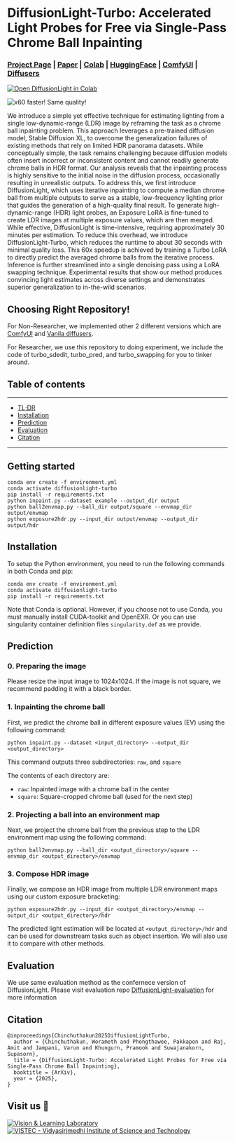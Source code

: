 # DiffusionLight-Turbo: Accelerated Light Probes for Free via Single-Pass Chrome Ball Inpainting 	

### [Project Page](https://diffusionlight.github.io/turbo/) | [Paper](https://arxiv.org/abs/2312.09168) | [Colab](https://colab.research.google.com/drive/1UcSp9mj77ZXAyTCvkcXVvC3DYznEyLwZ?usp=sharing&sandboxMode=true#scrollTo=k2pTDk79bMQI&forceEdit=true&sandboxMode=true) | [HuggingFace](https://huggingface.co/DiffusionLight/TurboLoRA) | [ComfyUI](https://github.com/DiffusionLight/DiffusionLight-ComfyUI) | [Diffusers](https://github.com/DiffusionLight/Diffusionlight-turbo-diffusers)

[![Open DiffusionLight in Colab](https://colab.research.google.com/assets/colab-badge.svg)](https://colab.research.google.com/drive/1UcSp9mj77ZXAyTCvkcXVvC3DYznEyLwZ?usp=sharing&sandboxMode=true#scrollTo=k2pTDk79bMQI&forceEdit=true&sandboxMode=true)

![x60 faster! Same quality!](https://github.com/user-attachments/assets/ff658534-88cb-49dd-832c-2aebc159e9bd)


We introduce a simple yet effective technique for estimating lighting from a single low-dynamic-range (LDR) image by reframing the task as a chrome ball inpainting problem. This approach leverages a pre-trained diffusion model, Stable Diffusion XL, to overcome the generalization failures of existing methods that rely on limited HDR panorama datasets. While conceptually simple, the task remains challenging because diffusion models often insert incorrect or inconsistent content and cannot readily generate chrome balls in HDR format. Our analysis reveals that the inpainting process is highly sensitive to the initial noise in the diffusion process, occasionally resulting in unrealistic outputs. To address this, we first introduce DiffusionLight, which uses iterative inpainting to compute a median chrome ball from multiple outputs to serve as a stable, low-frequency lighting prior that guides the generation of a high-quality final result. To generate high-dynamic-range (HDR) light probes, an Exposure LoRA is fine-tuned to create LDR images at multiple exposure values, which are then merged. While effective, DiffusionLight is time-intensive, requiring approximately 30 minutes per estimation. To reduce this overhead, we introduce DiffusionLight-Turbo, which reduces the runtime to about 30 seconds with minimal quality loss. This 60x speedup is achieved by training a Turbo LoRA to directly predict the averaged chrome balls from the iterative process. Inference is further streamlined into a single denoising pass using a LoRA swapping technique. Experimental results that show our method produces convincing light estimates across diverse settings and demonstrates superior generalization to in-the-wild scenarios.

## Choosing Right Repository!

For Non-Researcher, we implemented other 2 different versions which are [ComfyUI](https://github.com/DiffusionLight/DiffusionLight-ComfyUI) and [Vanila diffusers](https://github.com/DiffusionLight/Diffusionlight-turbo-diffusers).

For Researcher, we use this repository to doing experiment, we include the code of turbo_sdedit, turbo_pred, and turbo_swapping for you to tinker around. 

## Table of contents
-----
  * [TL;DR](#Getting-started)
  * [Installation](#Installation)
  * [Prediction](#Prediction)
  * [Evaluation](#Evaluation)
  * [Citation](#Citation)
------

## Getting started

```shell
conda env create -f environment.yml
conda activate diffusionlight-turbo
pip install -r requirements.txt
python inpaint.py --dataset example --output_dir output
python ball2envmap.py --ball_dir output/square --envmap_dir output/envmap
python exposure2hdr.py --input_dir output/envmap --output_dir output/hdr
```

## Installation

To setup the Python environment, you need to run the following commands in both Conda and pip:

```shell
conda env create -f environment.yml
conda activate diffusionlight-turbo
pip install -r requirements.txt
```

Note that Conda is optional. However, if you choose not to use Conda, you must manually install CUDA-toolkit and OpenEXR. Or you can use singularity container definition files `singularity.def` as we provide.

## Prediction

### 0. Preparing the image

Please resize the input image to 1024x1024. If the image is not square, we recommend padding it with a black border.

### 1. Inpainting the chrome ball

First, we predict the chrome ball in different exposure values (EV) using the following command:

```shell
python inpaint.py --dataset <input_directory> --output_dir <output_directory>
```

This command outputs three subdirectories:  `raw`, and  `square`

The contents of each directory are:

- `raw`: Inpainted image with a chrome ball in the center
- `square`: Square-cropped chrome ball (used for the next step)


### 2. Projecting a ball into an environment map 

Next, we project the chrome ball from the previous step to the LDR environment map using the following command:

```shell
python ball2envmap.py --ball_dir <output_directory>/square --envmap_dir <output_directory>/envmap
```

### 3. Compose HDR image

Finally, we compose an HDR image from multiple LDR environment maps using our custom exposure bracketing:

```shell
python exposure2hdr.py --input_dir <output_directory>/envmap --output_dir <output_directory>/hdr
```

The predicted light estimation will be located at `<output_directory>/hdr` and can be used for downstream tasks such as object insertion. We will also use it to compare with other methods.

## Evaluation 
We use same evaluation method as the confernece version of DiffusionLight. Please visit evaluation repo  [DiffusionLight-evaluation](https://github.com/DiffusionLight/DiffusionLight-evaluation) for more information

## Citation

```
@inproceedings{Chinchuthakun2025DiffusionLightTurbo,
  author = {Chinchuthakun, Worameth and Phongthawee, Pakkapon and Raj, Amit and Jampani, Varun and Khungurn, Pramook and Suwajanakorn, Supasorn},
  title = {DiffusionLight-Turbo: Accelerated Light Probes for Free via Single-Pass Chrome Ball Inpainting},
  booktitle = {ArXiv},
  year = {2025},
}
```

## Visit us 🦉
[![Vision & Learning Laboratory](https://i.imgur.com/hQhkKhG.png)](https://vistec.ist/vision) [![VISTEC - Vidyasirimedhi Institute of Science and Technology](https://i.imgur.com/4wh8HQd.png)](https://vistec.ist/)
